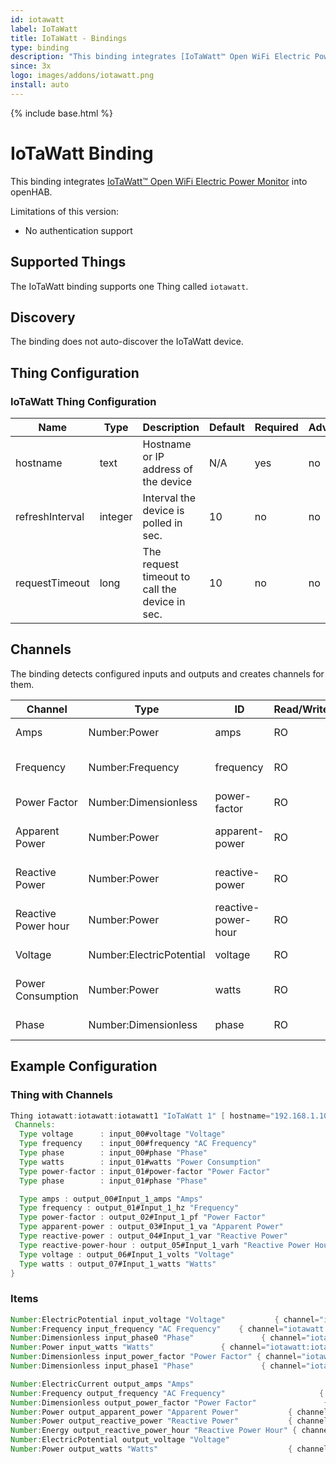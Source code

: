 ```yaml
---
id: iotawatt
label: IoTaWatt
title: IoTaWatt - Bindings
type: binding
description: "This binding integrates [IoTaWatt™ Open WiFi Electric Power Monitor](https://iotawatt.com/) into openHAB."
since: 3x
logo: images/addons/iotawatt.png
install: auto
---
```


<!-- Attention authors: Do not edit directly. Please add your changes to the appropriate source repository -->

{% include base.html %}

<AddonLogo />

# IoTaWatt Binding

This binding integrates [IoTaWatt™ Open WiFi Electric Power Monitor](https://iotawatt.com/) into openHAB.

Limitations of this version:

- No authentication support

## Supported Things

The IoTaWatt binding supports one Thing called `iotawatt`.

## Discovery

The binding does not auto-discover the IoTaWatt device.

## Thing Configuration

### IoTaWatt Thing Configuration

| Name            | Type    | Description                                    | Default | Required | Advanced |
|-----------------|---------|------------------------------------------------|---------|----------|----------|
| hostname        | text    | Hostname or IP address of the device           | N/A     | yes      | no       |
| refreshInterval | integer | Interval the device is polled in sec.          | 10      | no       | no       |
| requestTimeout  | long    | The request timeout to call the device in sec. | 10      | no       | no       |

## Channels

The binding detects configured inputs and outputs and creates channels for them.

| Channel             | Type                     | ID                  | Read/Write | Description                     |
|---------------------|--------------------------|---------------------|------------|---------------------------------|
| Amps                | Number:Power             | amps                | RO         | The current amps                |
| Frequency           | Number:Frequency         | frequency           | RO         | The current AC frequency        |
| Power Factor        | Number:Dimensionless     | power-factor        | RO         | The current power factor        |
| Apparent Power      | Number:Power             | apparent-power      | RO         | The current apparent power      |
| Reactive Power      | Number:Power             | reactive-power      | RO         | The current reactive power      |
| Reactive Power hour | Number:Power             | reactive-power-hour | RO         | The current reactive power hour |
| Voltage             | Number:ElectricPotential | voltage             | RO         | The current voltage             |
| Power Consumption   | Number:Power             | watts               | RO         | The current power consumption   |
| Phase               | Number:Dimensionless     | phase               | RO         | The current phase               |

## Example Configuration

### Thing with Channels

```java
Thing iotawatt:iotawatt:iotawatt1 "IoTaWatt 1" [ hostname="192.168.1.10" ] {
 Channels:
  Type voltage      : input_00#voltage "Voltage"
  Type frequency    : input_00#frequency "AC Frequency"
  Type phase        : input_00#phase "Phase"
  Type watts        : input_01#watts "Power Consumption"
  Type power-factor : input_01#power-factor "Power Factor"
  Type phase        : input_01#phase "Phase"

  Type amps : output_00#Input_1_amps "Amps"
  Type frequency : output_01#Input_1_hz "Frequency"
  Type power-factor : output_02#Input_1_pf "Power Factor"
  Type apparent-power : output_03#Input_1_va "Apparent Power"
  Type reactive-power : output_04#Input_1_var "Reactive Power"
  Type reactive-power-hour : output_05#Input_1_varh "Reactive Power Hour"
  Type voltage : output_06#Input_1_volts "Voltage"
  Type watts : output_07#Input_1_watts "Watts"
}
```

### Items

```java
Number:ElectricPotential input_voltage "Voltage"           { channel="iotawatt:iotawatt:iotawatt1:input_00#voltage"  }
Number:Frequency input_frequency "AC Frequency"    { channel="iotawatt:iotawatt:iotawatt1:input_00#frequency"  }
Number:Dimensionless input_phase0 "Phase"               { channel="iotawatt:iotawatt:iotawatt1:input_00#phase" }
Number:Power input_watts "Watts"               { channel="iotawatt:iotawatt:iotawatt1:input_01#watts" }
Number:Dimensionless input_power_factor "Power Factor" { channel="iotawatt:iotawatt:iotawatt1:input_01#power-factor" }
Number:Dimensionless input_phase1 "Phase"               { channel="iotawatt:iotawatt:iotawatt1:input_01#phase" }

Number:ElectricCurrent output_amps "Amps"                               { channel="iotawatt:iotawatt:iotawatt1:output_00#Input_1_amps" }
Number:Frequency output_frequency "AC Frequency"                     { channel="iotawatt:iotawatt:iotawatt1:output_01#Input_1_hz" }
Number:Dimensionless output_power_factor "Power Factor"               { channel="iotawatt:iotawatt:iotawatt1:output_02#Input_1_pf" }
Number:Power output_apparent_power "Apparent Power"           { channel="iotawatt:iotawatt:iotawatt1:output_03#Input_1_va" }
Number:Power output_reactive_power "Reactive Power"           { channel="iotawatt:iotawatt:iotawatt1:output_04#Input_1_var" }
Number:Energy output_reactive_power_hour "Reactive Power Hour" { channel="iotawatt:iotawatt:iotawatt1:output_05#Input_1_varh" }
Number:ElectricPotential output_voltage "Voltage"                         { channel="iotawatt:iotawatt:iotawatt1:output_06#Input_1_volts" }
Number:Power output_watts "Watts"                             { channel="iotawatt:iotawatt:iotawatt1:output_07#Input_1_watts" }
```
